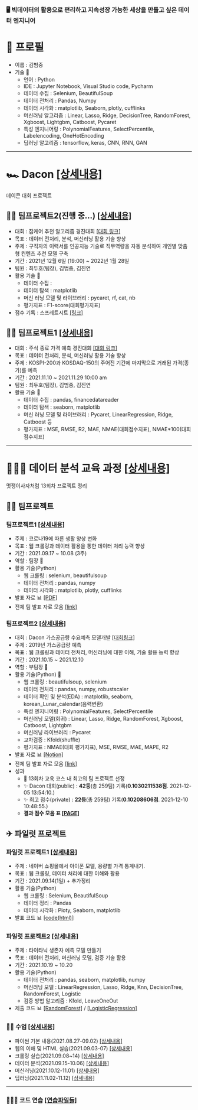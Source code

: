 
### 🖥 빅데이터의 활용으로 편리하고 지속성장 가능한 세상을 만들고 싶은 데이터 엔지니어

# 📃 프로필
+ 이름 : 김범중
+ 기술 🔧
  - 언어 : Python
  - IDE : Jupyter Notebook, Visual Studio code, Pycharm
  - 데이터 수집 : Selenium, BeautifulSoup
  - 데이터 전처리 : Pandas, Numpy
  - 데이터 시각화 : matplotlib, Seaborn, plotly, cufflinks
  - 머신러닝 알고리즘 : Linear, Lasso, Ridge, DecisionTree, RandomForest, Xgboost, Lightgbm, Catboost, Pycaret
  - 특성 엔지니어링 : PolynomialFeatures, SelectPercentile, Labelencoding, OneHotEncoding
  - 딥러닝 알고리즘 : tensorflow, keras, CNN, RNN, GAN


---


# 🏎 Dacon [[상세내용]](https://github.com/kbjung/Dacon)
 데이콘 대회 프로젝트


## 🤝🏼 팀프로젝트2(진행 중...) [[상세내용]](https://github.com/kbjung/Dacon/tree/main/TP2(잡케어))
+ 대회 : 잡케어 추천 알고리즘 경진대회 [[대회 링크]](https://dacon.io/competitions/official/235863/overview/description)
+ 목표 : 데이터 전처리, 분석, 머신러닝 활용 기술 향상
+ 주제 : 구직자의 이력서를 인공지능 기술로 직무역량을 자동 분석하여 개인별 맞춤형 컨텐츠 추천 모델 구축
+ 기간 : 2021년 12월 6일 (19:00) ~ 2022년 1월 28일
+ 팀원 : 최두호(팀장), 김범중, 김진연
+ 활용 기술 🔧
  - 데이터 수집 : 
  - 데이터 탐색 : matplotlib
  - 머신 러닝 모델 및 라이브러리 : pycaret, rf, cat, nb
  - 평가지표 : F1-score(대회평가지표)
+ 점수 기록 : 스프레트시트 [[링크]](https://docs.google.com/spreadsheets/d/10Bz8g40J4Zkls3ohjEG3HL_vR_lth4rkqEX6XCwhgPM/edit#gid=0)


## 🤝🏼 팀프로젝트1 [[상세내용]](https://github.com/kbjung/Dacon/tree/main/TP1)
+ 대회 : 주식 종료 가격 예측 경진대회 [[대회 링크]](https://dacon.io/competitions/official/235857/overview/description)
+ 목표 : 데이터 전처리, 분석, 머신러닝 활용 기술 향상
+ 주제 : KOSPI-200과 KOSDAQ-150의 주어진 기간에 마지막으로 거래된 가격(종가)를 예측
+ 기간 : 2021.11.10 ~  2021.11.29 10:00 am
+ 팀원 : 최두호(팀장), 김범중, 김진연
+ 활용 기술 🔧
  - 데이터 수집 : pandas, financedatareader
  - 데이터 탐색 : seaborn, matplotlib
  - 머신 러닝 모델 및 라이브러리 : Pycaret, LinearRegression, Ridge, Catboost 등
  - 평가지표 : MSE, RMSE, R2, MAE, NMAE(대회점수지표), NMAE*100(대회점수지표)


---


# 👨🏼‍🏫 데이터 분석 교육 과정 [[상세내용]](https://github.com/kbjung/LikeLion_13th_DataCourse)
멋쟁이사자처럼 13회차 프로젝트 정리


## 🤝🏼 팀프로젝트
### 팀프로젝트1 [[상세내용]](https://github.com/kbjung/LikeLion_13th_DataCourse/tree/main/TP01)
+ 주제 : 코로나19에 따른 생활 양상 변화
+ 목표 : 웹 크롤링과 데이터 활용을 통한 데이터 처리 능력 향상
+ 기간 : 2021.09.17 ~ 10.08 (3주)
+ 역할 : 팀장 📢
+ 활용 기술(Python)
  - 웹 크롤링 : selenium, beautifulsoup
  - 데이터 전처리 : pandas, numpy
  - 데이터 시각화 : matplotlib, plotly, cufflinks
+ 발표 자료 📊 [[PDF]](https://kbjung.github.io/LikeLion_13th_DataCourse/TP01/발표자료/211008_스파게티06_최종발표.pdf)
+ 전체 팀 발표 자료 모음 [[link]](https://ldjwj.github.io/LikeLion_13th_DataCourse/04_team_project/)

### 팀프로젝트2 [[상세내용]](https://github.com/kbjung/LikeLion_13th_DataCourse/tree/main/TP02)
+ 대회 : Dacon 가스공급량 수요예측 모델개발 [[대회링크]](https://dacon.io/competitions/official/235830/overview/description)
+ 주제 : 2019년 가스공급량 예측
+ 목표 : 웹 크롤링과 데이터 전처리, 머신러닝에 대한 이해, 기술 활용 능력 향상
+ 기간 : 2021.10.15 ~ 2021.12.10
+ 역할 : 부팀장 📢
+ 활용 기술(Python) 🔧
  - 웹 크롤링 : beautifulsoup, selenium
  - 데이터 전처리 : pandas, numpy, robustscaler
  - 데이터 확인 및 분석(EDA) : matplotlib, seaborn, korean_Lunar_calendar(음력변환)
  - 특성 엔지니어링 : PolynomialFeatures, SelectPercentile
  - 머신러닝 모델(회귀) : Linear, Lasso, Ridge, RandomForest, Xgboost, Catboost, Lightgbm
  - 머신러닝 라이브러리 : Pycaret
  - 교차검증 : Kfold(shuffle)
  - 평가지표 : NMAE(대회 평가지표), MSE, RMSE, MAE, MAPE, R2
+ 발표 자료 📊 [[Notion]](https://www.notion.so/Team-Project-2nd-e4fe4fbfc5224661ad60074883f00e58)
+ 전체 팀 발표 자료 모음 [[link]](https://ldjwj.github.io/LikeLion_13th_DataCourse/06_team_project02/)
+ 성과
  - 🥇 13회차 교육 코스 내 최고의 팀 프로젝트 선정 
  - ✨ Dacon 대회(public) : **42등**(총 259팀) 기록(**0.1030211538점**. 2021-12-05 13:54:10.)
  - ✨ 최고 점수(private) : **22등**(총 259팀) 기록(**0.10208606점**. 2021-12-10 10:48:55.)
  - **결과 점수 모음 표 [[PAGE]](https://github.com/kbjung/LikeLion_13th_DataCourse/blob/main/TP02/results.md)**


## ✈ 파일럿 프로젝트
### 파일럿 프로젝트1 [[상세내용]](https://github.com/kbjung/LikeLion_13th_DataCourse/tree/main/codeclass/03_crawling/2021.09.14(pilot_project))
  + 주제 : 네이버 쇼핑몰에서 아이폰 모델, 용량별 가격 통계내기.
  + 목표 : 웹 크롤링, 데이터 처리에 대한 이해와 활용
  + 기간 : 2021.09.14(1일) + 추가정리
  + 활용 기술(Python)
    - 웹 크롤링 : Selenium, BeautifulSoup
    - 데이터 정리 : Pandas
    - 데이터 시각화 : Ploty, Seaborn, matplotlib
  + 발표 코드 📊 [[code(html)]](https://kbjung.github.io/LikeLion_13th_DataCourse/codeclass/03_crawling/2021.09.14(pilot_project)/아이폰_가격_ver1.2(pd,plotly).html)

### 파일럿 프로젝트2 [[상세내용]](https://github.com/kbjung/LikeLion_13th_DataCourse/tree/main/codeclass/05_merchine_learning/2021.10.20(pilot_project))
  + 주제 : 타이타닉 생존자 예측 모델 만들기
  + 목표 : 데이터 전처리, 머신러닝 모델, 검증 기술 활용
  + 기간 : 2021.10.19 ~ 10.20
  + 활용 기술(Python)
    - 데이터 전처리 : pandas, seaborn, matplotlib, numpy
    - 머신러닝 모델 : LinearRegression, Lasso, Ridge, Knn, DecisionTree, RandomForest, Logistic
    - 검증 방법 알고리즘 : Kfold, LeaveOneOut
  + 제출 코드 📊 [[RandomForest]](https://kbjung.github.io/LikeLion_13th_DataCourse/codeclass/05_merchine_learning/2021.10.20(pilot_project)/2021.10.20-pilot_project_04_예측_출력_(rf_c)(titanic).html) / [[LogisticRegression]](https://kbjung.github.io/LikeLion_13th_DataCourse/codeclass/05_merchine_learning/2021.10.20(pilot_project)/2021.10.20-pilot_project_04_예측_출력_(lg_c)(titanic).html)


### ✍🏼 수업 [[상세내용]](https://github.com/kbjung/LikeLion_13th_DataCourse/tree/main/codeclass)

  + 파이썬 기본 내용(2021.08.27-09.02) [[상세내용]](https://github.com/kbjung/LikeLion_13th_DataCourse/tree/main/codeclass/01_basic)
  + 웹의 이해 및 HTML 실습(2021.09.03-07) [[상세내용]](https://github.com/kbjung/LikeLion_13th_DataCourse/tree/main/codeclass/02_web)
  + 크롤링 실습(2021.09.08~14) [[상세내용]](https://github.com/kbjung/LikeLion_13th_DataCourse/tree/main/codeclass/03_crawling)
  + 데이터 분석(2021.09.15-10.06) [[상세내용]](https://github.com/kbjung/LikeLion_13th_DataCourse/tree/main/codeclass/04_data_analysis)
  + 머신러닝(2021.10.12-11.01) [[상세내용]](https://github.com/kbjung/LikeLion_13th_DataCourse/tree/main/codeclass/05_merchine_learning)
  + 딥러닝(2021.11.02-11.12) [[상세내용]](https://github.com/kbjung/LikeLion_13th_DataCourse/tree/main/codeclass/06_deep_learning)

---
### 🤹🏼‍♂️ 코드 연습 [[연습파일들]](https://github.com/kbjung/LikeLion_13th_DataCourse/tree/main/practice)

